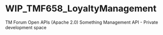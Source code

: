 # WIP_TMF658_LoyaltyManagement
TM Forum Open APIs (Apache 2.0) Something Management API - Private development space

